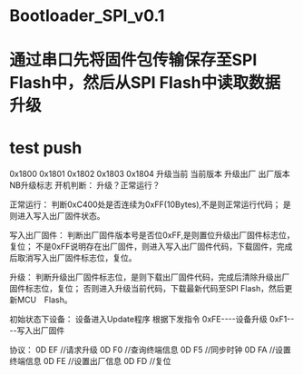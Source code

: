 # Bootloader_SPI_v0.1
# 通过串口先将固件包传输保存至SPI Flash中，然后从SPI Flash中读取数据升级
# test push
0x1800		0x1801		0x1802		0x1803		0x1804
升级当前	当前版本	升级出厂	出厂版本	NB升级标志
开机判断：
升级？正常运行？

正常运行：
判断0xC400处是否连续为0xFF(10Bytes),不是则正常运行代码；
是则进入写入出厂固件状态。

写入出厂固件：
判断出厂固件版本号是否位0xFF,是则置位升级出厂固件标志位，复位；
不是0xFF说明存在出厂固件，则进入写入出厂固件代码，下载固件，完成后取消写入出厂固件标志位，复位。

升级：
判断升级出厂固件标志位，是则下载出厂固件代码，完成后清除升级出厂固件标志位，复位；
否则进入升级当前代码，下载最新代码至SPI Flash，然后更新MCU　Flash。


初始状态下设备：
设备进入Update程序
根据下发指令	0xFE----设备升级
				0xF1----写入出厂固件
				
				
协议：
0D EF		//请求升级
0D F0		//查询终端信息
0D F5		//同步时钟
0D FA 		//设置终端信息
0D FE		//设置出厂信息
0D FD		//复位
